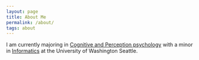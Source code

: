 ```yaml
---
layout: page
title: About Me
permalink: /about/
tags: about
---
```

<p>
I am currently majoring in <a href="http://www.psych.uw.edu/psych.php?p=238" target="_blank">Cognitive and Perception psychology</a> with a minor in <a href="https://ischool.uw.edu/programs/informatics/what-is-informatics" target="_blank">Informatics</a> at the University of Washington Seattle. </p>
